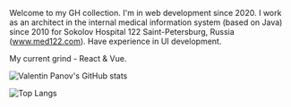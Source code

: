 Welcome to my GH collection. I'm in web development since 2020.
I work as an architect in the internal medical information system (based on Java) since 2010 for Sokolov Hospital 122 Saint-Petersburg, Russia (www.med122.com). 
Have experience in UI development.

My current grind - React & Vue. 

![Valentin Panov's GitHub stats](https://github-readme-stats.vercel.app/api?username=valentin-panov)

![Top Langs](https://github-readme-stats.vercel.app/api/top-langs/?username=valentin-panov&layout=compact)
